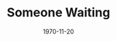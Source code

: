 ---
title: Someone Waiting
date: 1970-11-20
opening_date: 1970-11-20
closing_date: 1970-12-05
layout: productions
playbill:
Theatre: Theatre Jacksonville
Venue: Little Theatre
cast:
- John Nedlow: Bill Petry
- Miss Lennie: Ellen Black
- Martin: Ron Speegle
- Vera Nedlow: Carolyn Courreges
- Hilda: Mary Ellen Wofford
- Fenn: Bruce Herbert
- Mrs. Danecourt: Martha Wynn
- A Neighbor: Mary Coyle
crew:
- Director: Robert Knowles
- Technical Director: Ham Waddell
- Stage Manager: Douglas Thomas
- Assistant Stage Manager: Lloyd Jeffords
- Lighting:
  - Lloyd Jeffords
  - Don DuClose
- Sound:
  - Dee McMillin
  - Roberta Quattlebaum
- Set Construction:
  - Don DuClose
  - Rick Henderson
  - Lloyd Jeffords
  - Ben Miller
  - Doris Minton
  - Ken Moody
  - Ann Muller
  - Roberta Quattlebaum
  - Walter Quattlebaum
  - Dick Wiezell
- Properties: Mary Coyle
- Costumes: Gert Berman
- Make-up: Marshall Grauer
- Publicity:
  - Beatrice Quigg
  - Diane Somerville
- Box Office: Ann Dubow
orchestra:
---